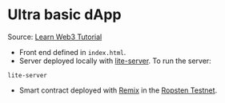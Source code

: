 # Ultra basic dApp
Source: [Learn Web3 Tutorial](https://www.learnweb3.io/tracks/freshman/dapp-tutorial)

- Front end defined in `index.html`.
- Server deployed locally with [lite-server](https://github.com/johnpapa/lite-server). To run the server:
```
lite-server
```
- Smart contract deployed with [Remix](https://remix.ethereum.org/) in the [Ropsten Testnet](https://ropsten.etherscan.io/).